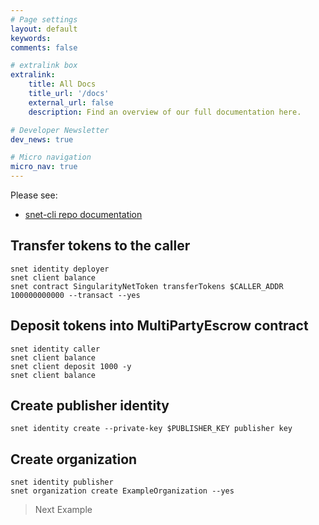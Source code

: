 ```yaml
---
# Page settings
layout: default
keywords:
comments: false

# extralink box
extralink:
    title: All Docs
    title_url: '/docs'
    external_url: false
    description: Find an overview of our full documentation here.

# Developer Newsletter
dev_news: true

# Micro navigation
micro_nav: true
---
```


Please see:
* [snet-cli repo documentation](https://github.com/singnet/snet-cli)

## Transfer tokens to the caller
```
snet identity deployer
snet client balance
snet contract SingularityNetToken transferTokens $CALLER_ADDR 100000000000 --transact --yes
```

## Deposit tokens into MultiPartyEscrow contract
```
snet identity caller
snet client balance
snet client deposit 1000 -y
snet client balance
```

## Create publisher identity
```
snet identity create --private-key $PUBLISHER_KEY publisher key
```

## Create organization
```
snet identity publisher
snet organization create ExampleOrganization --yes
```

> Next Example
